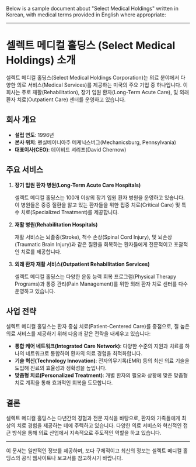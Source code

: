 Below is a sample document about "Select Medical Holdings" written in Korean, with medical terms provided in English where appropriate:

---

# 셀렉트 메디컬 홀딩스 (Select Medical Holdings) 소개

셀렉트 메디컬 홀딩스(Select Medical Holdings Corporation)는 의료 분야에서 다양한 의료 서비스(Medical Services)를 제공하는 미국의 주요 기업 중 하나입니다. 이 회사는 주로 재활(Rehabilitation), 장기 입원 환자(Long-Term Acute Care), 및 외래 환자 치료(Outpatient Care) 센터를 운영하고 있습니다.

## 회사 개요

- **설립 연도**: 1996년
- **본사 위치**: 펜실베이니아주 메케닉스버그(Mechanicsburg, Pennsylvania)
- **대표이사(CEO)**: 데이비드 셔리프(David Chernow)

## 주요 서비스

1. **장기 입원 환자 병원(Long-Term Acute Care Hospitals)**

   셀렉트 메디컬 홀딩스는 100개 이상의 장기 입원 환자 병원을 운영하고 있습니다. 이 병원들은 중증 질환을 앓고 있는 환자들을 위한 집중 치료(Critical Care) 및 특수 치료(Specialized Treatment)를 제공합니다.

2. **재활 병원(Rehabilitation Hospitals)**

   재활 서비스는 뇌졸중(Stroke), 척수 손상(Spinal Cord Injury), 및 뇌손상(Traumatic Brain Injury)과 같은 질환을 회복하는 환자들에게 전문적이고 포괄적인 치료를 제공합니다.

3. **외래 환자 재활 서비스(Outpatient Rehabilitation Services)**

   셀렉트 메디컬 홀딩스는 다양한 운동 능력 회복 프로그램(Physical Therapy Programs)과 통증 관리(Pain Management)를 위한 외래 환자 치료 센터를 다수 운영하고 있습니다.

## 사업 전략

셀렉트 메디컬 홀딩스는 환자 중심 치료(Patient-Centered Care)를 중점으로, 질 높은 의료 서비스를 제공하기 위해 다음과 같은 전략을 내세우고 있습니다:

- **통합 케어 네트워크(Integrated Care Network)**: 다양한 수준의 지원과 치료를 하나의 네트워크로 통합하여 환자의 의료 경험을 최적화합니다.
- **기술 혁신(Technology Innovation)**: 전자의무기록(EMR) 등의 최신 의료 기술을 도입해 진료의 효율성과 정확성을 높입니다.
- **맞춤형 치료(Personalized Treatment)**: 개별 환자의 필요와 상황에 맞춘 맞춤형 치료 계획을 통해 효과적인 회복을 도모합니다.

## 결론

셀렉트 메디컬 홀딩스는 다년간의 경험과 전문 지식을 바탕으로, 환자와 가족들에게 최상의 치료 경험을 제공하는 데에 주력하고 있습니다. 다양한 의료 서비스와 혁신적인 접근 방식을 통해 의료 산업에서 지속적으로 주도적인 역할을 하고 있습니다.

---

이 문서는 일반적인 정보를 제공하며, 보다 구체적이고 최신의 정보는 셀렉트 메디컬 홀딩스의 공식 웹사이트나 보고서를 참고하시기 바랍니다.